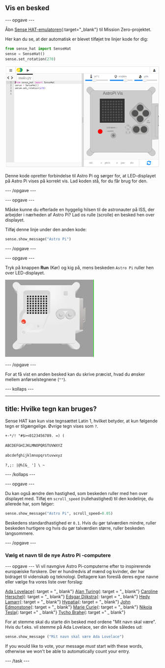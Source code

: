 ## Vis en besked

--- opgave ---

Åbn [Sense HAT-emulatoren](https://trinket.io/mission-zero){:target="_blank"} til Mission Zero-projektet.

Her kan du se, at der automatisk er blevet tilføjet tre linjer kode for dig:

```python
from sense_hat import SenseHat
sense = SenseHat()
sense.set_rotation(270)
```

![Et skærmbillede af Trinket Sense Hat-emulatoren med tre linjer startkode er vist i ruden til venstre.](images/sense-hat-emulator2.png)

Denne kode opretter forbindelse til Astro Pi og sørger for, at LED-displayet på Astro Pi vises på korrekt vis. Lad koden stå, for du får brug for den.

--- /opgave ---

--- opgave ---

Måske kunne du efterlade en hyggelig hilsen til de astronauter på ISS, der arbejder i nærheden af Astro Pi? Lad os rulle (scrolle) en besked hen over displayet.

Tilføj denne linje under den anden kode:

```python
sense.show_message("Astro Pi")
```

--- /opgave ---

--- opgave ---

Tryk på knappen **Run** (Kør) og kig på, mens beskeden `Astro Pi` ruller hen over LED-displayet.

![Trinket Sense HAT-emulatoren kører et prøveprogram, der ruller teksten "Astro PI" hen over LED-matricen med hvide bogstaver](images/M0_1.gif)

--- /opgave ---



For at få vist en anden besked kan du skrive præcist, hvad du ønsker mellem anførselstegnene (`""`).

--- kollaps ---

---
title: Hvilke tegn kan bruges?
---

Sense HAT kan kun vise tegnsættet Latin 1, hvilket betyder, at kun følgende tegn er tilgængelige. Øvrige tegn vises som `?`.

```
+-*/! "#$><0123456789. =) (

ABCDEFGHIJKLMNOPQRSTUVWXYZ

abcdefghijklmnopqrstuvwxyz

?,;: |@%[&_ '] \ ~
```

--- /kollaps ---

--- opgave ---

Du kan også ændre den hastighed, som beskeden ruller med hen over displayet med. Tilføj en `scroll_speed` (rullehastighed) til den kodelinje, du allerede har, som følger:

```python
sense.show_message("Astro Pi", scroll_speed=0.05)
```

Beskedens standardhastighed er `0.1`. Hvis du gør talværdien mindre, ruller beskeden hurtigere og hvis du gør talværdien større, ruller beskeden langsommere.

--- /opgave ---

### Vælg et navn til de nye Astro Pi -computere

--- opgave --- Vi vil navngive Astro Pi-computerne efter to inspirerende europæiske forskere. Der er hundredvis af mænd og kvinder, der har bidraget til videnskab og teknologi. Deltagere kan foreslå deres egne navne eller vælge fra vores liste over forslag:


[Ada Lovelace](https://en.wikipedia.org/wiki/Ada_Lovelace){: target = "_ blank"} 
[Alan Turing](https://en.wikipedia.org/wiki/Alan_Turing){: target = "_ blank"} 
[Caroline Herschel](https://en.wikipedia.org/wiki/Caroline_Herschel){: target = "_ blank"} 
[Edsgar Dijkstra](https://en.wikipedia.org/wiki/Edsger_W._Dijkstra){: target = "_ blank"} 
[Hedy Lamarr](https://en.wikipedia.org/wiki/Hedy_Lamarr){: target = "_ blank"} 
[Hypatia](https://en.wikipedia.org/wiki/Hypatia){: target = "_ blank"} 
[John Edmonstone](https://en.wikipedia.org/wiki/John_Edmonstone){: target = "_ blank"} 
[Marie Curie](https://en.wikipedia.org/wiki/Marie_Curie){: target = "_ blank"} 
[Nikola Tesla](https://en.wikipedia.org/wiki/Nikola_Tesla){: target =" _ blank"} 
[Tycho Brahe](https://en.wikipedia.org/wiki/Tycho_Brahe){: target =" _ blank"}

For at stemme skal du starte din besked med ordene "Mit navn skal være". Hvis du f.eks. vil stemme på Ada Lovelace, ser din kode således ud:

```python
sense.show_message ("Mit navn skal være Ada Lovelace")
```

If you would like to vote, your message *must* start with these words, otherwise we won't be able to automatically count your entry.

--- /task ---



